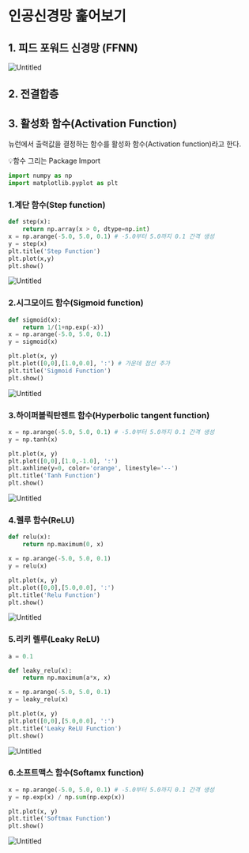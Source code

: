 # 인공신경망 훑어보기

## 1. 피드 포워드 신경망 (FFNN)

![Untitled](https://s3-us-west-2.amazonaws.com/secure.notion-static.com/5f5933cb-f7a0-4d24-bab7-7ad87dae3fab/Untitled.png)

## 2. ****전결합층****

## 3. ****활성화 함수(Activation Function)****

뉴런에서 출력값을 결정하는 함수를 활성화 함수(Activation function)라고 한다.

💡함수 그리는 Package Import

```python
import numpy as np
import matplotlib.pyplot as plt
```

### 1.****계단 함수(Step function)****

```python
def step(x):
    return np.array(x > 0, dtype=np.int)
x = np.arange(-5.0, 5.0, 0.1) # -5.0부터 5.0까지 0.1 간격 생성
y = step(x)
plt.title('Step Function')
plt.plot(x,y)
plt.show()
```

![Untitled](https://s3-us-west-2.amazonaws.com/secure.notion-static.com/bc9bd65f-c987-497e-b70f-064718e2034b/Untitled.png)

### 2.****시그모이드 함수(Sigmoid function)****

```python
def sigmoid(x):
    return 1/(1+np.exp(-x))
x = np.arange(-5.0, 5.0, 0.1)
y = sigmoid(x)

plt.plot(x, y)
plt.plot([0,0],[1.0,0.0], ':') # 가운데 점선 추가
plt.title('Sigmoid Function')
plt.show()
```

![Untitled](https://s3-us-west-2.amazonaws.com/secure.notion-static.com/fb43ca4a-4d57-43aa-b34e-99f1adf10b9d/Untitled.png)

### 3.****하이퍼볼릭탄젠트 함수(Hyperbolic tangent function)****

```python
x = np.arange(-5.0, 5.0, 0.1) # -5.0부터 5.0까지 0.1 간격 생성
y = np.tanh(x)

plt.plot(x, y)
plt.plot([0,0],[1.0,-1.0], ':')
plt.axhline(y=0, color='orange', linestyle='--')
plt.title('Tanh Function')
plt.show()
```

![Untitled](https://s3-us-west-2.amazonaws.com/secure.notion-static.com/04bc6a12-548b-4423-8e03-cb344792a518/Untitled.png)

### 4.****렐루 함수(ReLU)****

```python
def relu(x):
    return np.maximum(0, x)

x = np.arange(-5.0, 5.0, 0.1)
y = relu(x)

plt.plot(x, y)
plt.plot([0,0],[5.0,0.0], ':')
plt.title('Relu Function')
plt.show()
```

![Untitled](https://s3-us-west-2.amazonaws.com/secure.notion-static.com/99a2beef-c1c7-475d-b2e4-7105c4b4ff31/Untitled.png)

### 5.****리키 렐루(Leaky ReLU)****

```python
a = 0.1

def leaky_relu(x):
    return np.maximum(a*x, x)

x = np.arange(-5.0, 5.0, 0.1)
y = leaky_relu(x)

plt.plot(x, y)
plt.plot([0,0],[5.0,0.0], ':')
plt.title('Leaky ReLU Function')
plt.show()
```

![Untitled](https://s3-us-west-2.amazonaws.com/secure.notion-static.com/72726d41-23d8-4e60-9cbd-24f157176f57/Untitled.png)

### 6.****소프트맥스 함수(Softamx function)****

```python
x = np.arange(-5.0, 5.0, 0.1) # -5.0부터 5.0까지 0.1 간격 생성
y = np.exp(x) / np.sum(np.exp(x))

plt.plot(x, y)
plt.title('Softmax Function')
plt.show()
```

![Untitled](https://s3-us-west-2.amazonaws.com/secure.notion-static.com/f4378346-8f90-4570-8d0e-f2ae5d6ce939/Untitled.png)